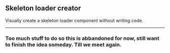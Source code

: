 ## Skeleton loader creator 

Visually create a skeleton loader component without writing code. 
__________________________________________________________

### Too much stuff to do so this is abbandoned for now, still want to finish the idea someday. Till we meet again.
